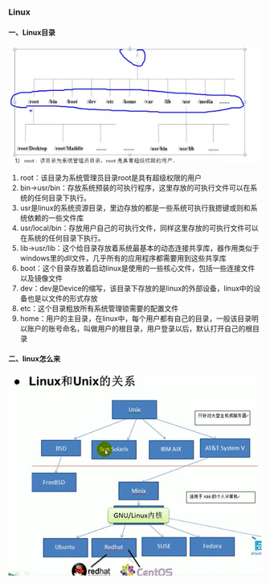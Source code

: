 ### Linux

#### 一、Linux目录

![image-20211114171928874](img/image-20211114171928874.png)

1. root：该目录为系统管理员目录root是具有超级权限的用户
2. bin->usr/bin：存放系统预装的可执行程序，这里存放的可执行文件可以在系统的任何目录下执行。
3. usr是linux的系统资源目录，里边存放的都是一些系统可执行我摁键或则和系统依赖的一些文件库
4. usr/local/bin：存放用户自己的可执行文件，同样这里存放的可执行文件可以在系统的任何目录下执行。
5. lib->usr/lib：这个给目录存放着系统最基本的动态连接共享库，器作用类似于windows里的dll文件，几乎所有的应用程序都需要用到这些共享库
6. boot：这个目录存放着启动linux是使用的一些核心文件，包括一些连接文件以及镜像文件
7. dev：dev是Device的缩写，该目录下存放的是linux的外部设备，linux中的设备也是以文件的形式存放
8. etc：这个目录粗放所有系统管理锁需要的配置文件
9. home：用户的主目录，在linux中，每个用户都有自己的目录，一般该目录明以账户的账号命名，叫做用户的根目录，用户登录以后，默认打开自己的根目录

#### 二、linux怎么来

![image-20211115091028802](img/image-20211115091028802.png)

